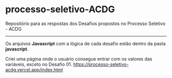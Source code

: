 # processo-seletivo-ACDG
Repositório para as respostas dos Desafios propostos no Processo Seletivo - ACDG

---------------------------------------------------------------------------------

Os arquivos **Javascript** com a lógica de cada desafio estão dentro da pasta **javascript**.

Criei uma página onde o usuário consegue entrar com os valores das variáveis, exceto no Desafio 01.
https://processo-seletivo-acdg.vercel.app/index.html

